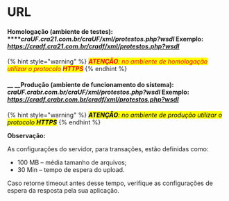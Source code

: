 # URL

#### **Homologação (ambiente de testes):** \*\*\*\*_**craUF**.cra21.com.br/**craUF**/xml/protestos.php?wsdl_ Exemplo: _https://cradf.cra21.com.br/cradf/xml/protestos.php?wsdl_

{% hint style="warning" %}
_<mark style="color:red;background-color:yellow;">**ATENÇÃO**</mark><mark style="color:red;background-color:yellow;">: no ambiente de homologação utilizar o protocolo</mark>  <mark style="color:red;background-color:yellow;">**HTTPS**</mark>_
{% endhint %}

#### \_\_ \_\_**Produção (ambiente de funcionamento do sistema):** _**craUF**.crabr.com.br/**craUF**/xml/protestos.php?wsdl_ Exemplo: _https://cradf.crabr.com.br/cradf/xml/protestos.php?wsdl_

{% hint style="warning" %}
_<mark style="color:red;"><mark style="background-color:yellow;">**ATENÇÃO**<mark style="background-color:yellow;"></mark><mark style="color:red;"><mark style="background-color:yellow;">: no ambiente de produção utilizar o protocolo<mark style="background-color:yellow;"></mark> <mark style="color:red;"><mark style="background-color:yellow;"> </mark><mark style="color:red;background-color:yellow;"><mark style="color:red;"><mark style="background-color:yellow;">**HTTPS**<mark style="background-color:yellow;"><mark style="color:red;"></mark>_
{% endhint %}

**Observação:**

As configurações do servidor, para transações, estão definidas como:

* 100 MB – média tamanho de arquivos;
* 30 Min – tempo de espera do upload.

Caso retorne timeout antes desse tempo, verifique as configurações de espera da resposta pela sua aplicação.
